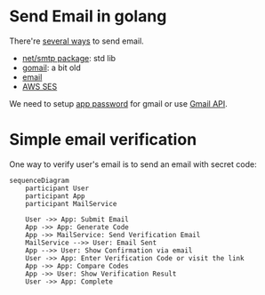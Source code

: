 # Send Email in golang

There're [several ways](https://www.courier.com/guides/golang-send-email/) to send email.

- [net/smtp package](https://pkg.go.dev/net/smtp): std lib
- [gomail](https://github.com/go-gomail/gomail): a bit old
- [email](https://github.com/jordan-wright/email)
- [AWS SES](https://aws.amazon.com/ses/)

We need to setup [app password](https://support.google.com/accounts/answer/185833?hl=en) for gmail or
use [Gmail API](https://developers.google.com/gmail/api/guides?hl=en).

# Simple email verification

One way to verify user's email is to send an email with secret code:

```mermaid
sequenceDiagram
    participant User
    participant App
    participant MailService

    User ->> App: Submit Email
    App ->> App: Generate Code
    App ->> MailService: Send Verification Email
    MailService -->> User: Email Sent
    App -->> User: Show Confirmation via email
    User ->> App: Enter Verification Code or visit the link
    App ->> App: Compare Codes
    App ->> User: Show Verification Result
    User ->> App: Complete
```
